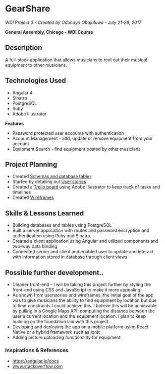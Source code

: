 # GearShare
*WDI Project 3 - Created by Odunayo Obajuluwa - July 21-28, 2017*

 **General Assembly, Chicago - WDI Course**

## Description
A full-stack application that allows musicians to rent out their musical equipment to other musicians.

## Technologies Used
* Angular 4
* Sinatra
* PostgreSQL
* Ruby
* Adobe Illustrator

**Features**
* Password protected user accounts with authentication
* Account Management - add, update or remove equipment from your account
* Equipment Search - find equipment posted by other musicians

## Project Planning
- Created [Schemas and database tables](http://i.imgur.com/JXcKQEJ.png)
- Started by detailing out [User stories](http://i.imgur.com/RvcV2AL.jpg)
- Created a [Trello board](https://trello.com/b/KJT63NaN) using Adobe Illustrator to keep track of tasks and timelines
- Created [Wireframes](http://i.imgur.com/tj4Tqd7.jpg)

## Skills & Lessons Learned
* Building databases and tables using PostgreSQL
* Built a server application with routes and password encryption and authentication using Ruby and Sinatra 
* Created a client application using Angular and utilized components and two-way data binding
* Connected server and client and enabled user to update and interact with information stored in database through client views

## Possible further development..
* Cleaner front-end - I will be taking this project further by styling the front-end using CSS and JavaScript to make it more appealing
* As shown from userstories and wireframes, the initial goal of the app was to give musicians the ability to find equipment by location but due to time constraints I could achieve this. I believe this will be achievable by pulling in a Google Maps API, computing the distance between the user's current location and the equipment location.  I plan to keep building on the foundation laid with this project.
* Devloping and deploying the app on a mobile platform using React Native or a hybrid framework such as Ionic
* Adding picture uploading functionality for equipment

### Inspirations & References
- https://angular.io/docs
- www.stackoverflow.com
